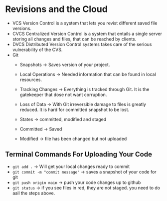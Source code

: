 # Revisions and the Cloud

* VCS Version Control is a system that lets you revist different saved file versions.
* CVCS Centralized Version Control is a system that entails a single server storing all changes and files, that can be reached by clients.
* DVCS Distributed Version Control systems takes care of the serious vulnerability of the CVS.
* Git
  - Snapshots -> Saves version of your project.
  - Local Operations -> Needed information that can be found in local resources.
  - Tracking Changes -> Everything is tracked through Git. It is the gatekeeper that dose not want corruption.
  - Loss of Data -> With Git irreversible damage to files is greatly reduced. It is hard for committed snapshot to be lost.
  
  - States -> committed, modified and staged
  - Committed -> Saved
  - Modified -> file has been changed but not uploaded




## Terminal Commands For Uploading Your Code
* `git add .`                         -> Will get your local changes ready to commit
* `git commit -m "commit message"`    -> saves a snapshot of your code for git
* `git push origin main`              -> push your code changes up to github
* `git status`                        -> if you see files in red, they are not staged. you need to do aall the steps above.
